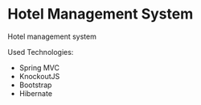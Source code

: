 # Hotel Management System
Hotel management system 

Used Technologies:
 
 - Spring MVC
 - KnockoutJS
 - Bootstrap 
 - Hibernate
